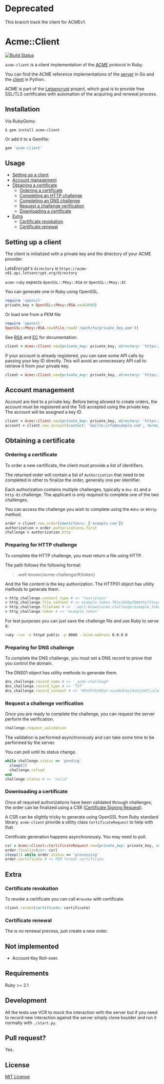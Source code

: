 # Deprecated

This branch track the client for ACMEv1.

# Acme::Client

[![Build Status](https://travis-ci.org/unixcharles/acme-client.svg?branch=master)](https://travis-ci.org/unixcharles/acme-client)

`acme-client` is a client implementation of the [ACME](https://github.com/ietf-wg-acme/acme) protocol in Ruby.

You can find the ACME reference implementations of the [server](https://github.com/letsencrypt/boulder) in Go and the [client](https://github.com/certbot/certbot) in Python.

ACME is part of the [Letsencrypt](https://letsencrypt.org/) project, which goal is to provide free SSL/TLS certificates with automation of the acquiring and renewal process.

## Installation

Via RubyGems:

    $ gem install acme-client

Or add it to a Gemfile:

```ruby
gem 'acme-client'
```

## Usage
* [Setting up a client](#setting-up-a-client)
* [Account management](#account-management)
* [Obtaining a certificate](#obtaining-a-certificate)
  * [Ordering a certificate](#ordering-a-certificate)
  * [Completing an HTTP challenge](#preparing-for-http-challenge)
  * [Completing an DNS challenge](#preparing-for-dns-challenge)
  * [Request a challenge verification](#request-a-challenge-verification)
  * [Downloading a certificate](#downloading-a-certificate)
* [Extra](#extra)
  * [Certificate revokation](#certificate-revokation)
  * [Certificate renewal](#certificate-renewal)

## Setting up a client

The client is initialized with a private key and the directory of your ACME provider.

LetsEncrypt's `directory` is `https://acme-v01.api.letsencrypt.org/directory`

`acme-ruby` expects `OpenSSL::PKey::RSA` or `OpenSSL::PKey::EC`

You can generate one in Ruby using OpenSSL.

```ruby
require 'openssl'
private_key = OpenSSL::PKey::RSA.new(4096)
```

Or load one from a PEM file

```ruby
require 'openssl'
OpenSSL::PKey::RSA.new(File.read('/path/to/private_key.pem'))
```

See [RSA](https://ruby.github.io/openssl/OpenSSL/PKey/RSA.html) and [EC](https://ruby.github.io/openssl/OpenSSL/PKey/EC.html) for documentation.


```ruby
client = Acme::Client.new(private_key: private_key, directory: 'https://acme-v01.api.letsencrypt.org/directory')
```

If your account is already registered, you can save some API calls by passing your key ID directly. This will avoid an unnecessary API call to retrieve it from your private key.

```ruby
client = Acme::Client.new(private_key: private_key, directory: 'https://acme-v01.api.letsencrypt.org/directory', kid: 'https://example.com/acme/acct/1')
```

## Account management

Account are tied to a private key. Before being allowed to create orders, the account must be registered and the ToS accepted using the private key. The account will be assigned a key ID.

```ruby
client = Acme::Client.new(private_key: private_key, directory: 'https://acme-v01.api.letsencrypt.org/directory')
account = client.new_account(contact: 'mailto:info@example.com', terms_of_service_agreed: true)
```

## Obtaining a certificate
### Ordering a certificate

To order a new certificate, the client must provide a list of identifiers.

The returned order will contain a list of `Authorization` that need to be completed in other to finalize the order, generally one per identifier.

Each authorization contains multiple challenges, typically a `dns-01` and a `http-01` challenge. The applicant is only required to complete one of the two challenges.

You can access the challenge you wish to complete using the `#dns` or `#http` method.

```ruby
order = client.new_order(identifiers: ['example.com'])
authorization = order.authorizations.first
challenge = authorization.http
```

### Preparing for HTTP challenge

To complete the HTTP challenge, you must return a file using HTTP.

The path follows the following format:

> .well-known/acme-challenge/#{token}

And the file content is the key authorization. The HTTP01 object has utility methods to generate them.

```ruby
> http_challenge.content_type # => 'text/plain'
> http_challenge.file_content # => example_token.TO1xJ0UDgfQ8WY5zT3txynup87UU3PhcDEIcuPyw4QU
> http_challenge.filename # => '.well-known/acme-challenge/example_token'
> http_challenge.token # => 'example_token'
```

For test purposes you can just save the challenge file and use Ruby to serve it:

```bash
ruby -run -e httpd public -p 8080 --bind-address 0.0.0.0
```

### Preparing for DNS challenge

To complete the DNS challenge, you must set a DNS record to prove that you control the domain.

The DNS01 object has utility methods to generate them.

```ruby
dns_challenge.record_name # => '_acme-challenge'
dns_challenge.record_type # => 'TXT'
dns_challenge.record_content # => 'HRV3PS5sRDyV-ous4HJk4z24s5JjmUTjcCaUjFt28-8'
```

### Request a challenge verification

Once you are ready to complete the challenge, you can request the server perform the verification.

```ruby
challenge.request_validation
```

The validation is performed asynchronously and can take some time to be performed by the server.

You can poll until its status change.

```ruby
while challenge.status == 'pending'
  sleep(2)
  challenge.reload
end
challenge.status # => 'valid'
```

### Downloading a certificate

Once all required authorizations have been validated through challenges, the order can be finalized using a CSR ([Certificate Signing Request](https://en.wikipedia.org/wiki/Certificate_signing_request)).

A CSR can be slightly tricky to generate using OpenSSL from Ruby standard library. `acme-client` provide a utility class `CertificateRequest` to help with that.

Certificate generation happens asynchronously. You may need to poll.

```ruby
csr = Acme::Client::CertificateRequest.new(private_key: private_key, subject: { common_name: 'example.com' })
order.finalize(csr: csr)
sleep(1) while order.status == 'processing'
order.certificate # => PEM format certificate
```

## Extra

### Certificate revokation

To revoke a certificate you can call `#revoke` with certificate.

```ruby
client.revoke(certificate: certificate)
```

### Certificate renewal

The is no renewal precess, just create a new order.


## Not implemented

- Account Key Roll-over.

## Requirements

Ruby >= 2.1

## Development

All the tests use VCR to mock the interaction with the server but if you
need to record new interaction against the server simply clone boulder and
run it normally with `./start.py`.

## Pull request?

Yes.

## License

[MIT License](http://opensource.org/licenses/MIT)


